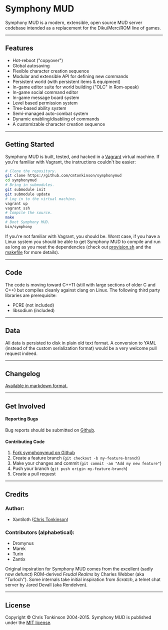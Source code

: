 # Symphony MUD

Symphony MUD is a modern, extensible, open source MUD server codebase intended as a replacement for the Diku/Merc/ROM line of games.

---
## Features

  * Hot-reboot ("copyover")
  * Global autosaving
  * Flexible character creation sequence
  * Modular and extensible API for defining new commands
  * Persistent world (with persistent items & equipment)
  * In-game editor suite for world building ("OLC" in Rom-speak)
  * In-game social command editor
  * In-game message board system
  * Level based permission system
  * Tree-based ability system
  * Semi-managed auto-combat system
  * Dynamic enabling/disabling of commands
  * A customizable character creation sequence

---
## Getting Started

Symphony MUD is built, tested, and hacked in a [Vagrant](https://www.vagrantup.com/) virtual machine. If you're familiar with Vagrant, the instructions couldn't be easier:

```bash
# Clone the repository.
git clone https://github.com/cmtonkinson/symphonymud
cd symphonymud
# Bring in submodules.
git submodule init
git submodule update
# Log in to the virtual machine.
vagrant up
vagrant ssh
# Compile the source.
make
# Boot Symphony MUD.
bin/symphony
```

If you're not familiar with Vagrant, you should be. Worst case, if you have a Linux system you should be able to get Symphony MUD to compile and run as long as you meet the dependencies (check out [provision.sh](provision.sh) and the [makefile](makefile) for more details).

---
## Code

The code is moving toward C++11 (still with large sections of older C and C++) but compiles cleanly against clang on Linux. The following third party libraries are prerequisite:

  * PCRE (not included)
  * libsodium (included)

---
## Data

All data is persisted to disk in plain old text format. A conversion to YAML (instead of the custom serialization format) would be a very welcome pull request indeed.

---
## Changelog

[Available in markdown format.](doc/CHANGELOG.md)

---
## Get Involved

#### Reporting Bugs

Bug reports should be submitted on [Github][bugs].

#### Contributing Code

  1. [Fork symphonymud on Github][fork]
  1. Create a feature branch (`git checkout -b my-feature-branch`)
  1. Make your changes and commit (`git commit -am "Add my new feature"`)
  1. Push your branch (`git push origin my-feature-branch`)
  1. Create a pull request

---
## Credits

### Author:

  * Xantiloth ([Chris Tonkinson][chris])

### Contributors (alphabetical):

  * Dromynus
  * Marek
  * Turin
  * Zantix

Original inpsiration for Symphony MUD comes from the excellent (sadly now defunct) ROM-derived *Feudal Realms* by Charles Webber (aka "Turloch"). Some internals take initial inspiration from *Scratch*, a telnet chat server by Jared Devall (aka Rendelven).

---
## License

Copyright © Chris Tonkinson 2004-2015. Symphony MUD is published under the [MIT license](doc/LICENSE.md).



[bugs]: https://github.com/cmtonkinson/symphonymud/issues
[fork]: https://github.com/cmtonkinson/symphonymud/fork
[chris]: http://chris.tonkinson.com/
